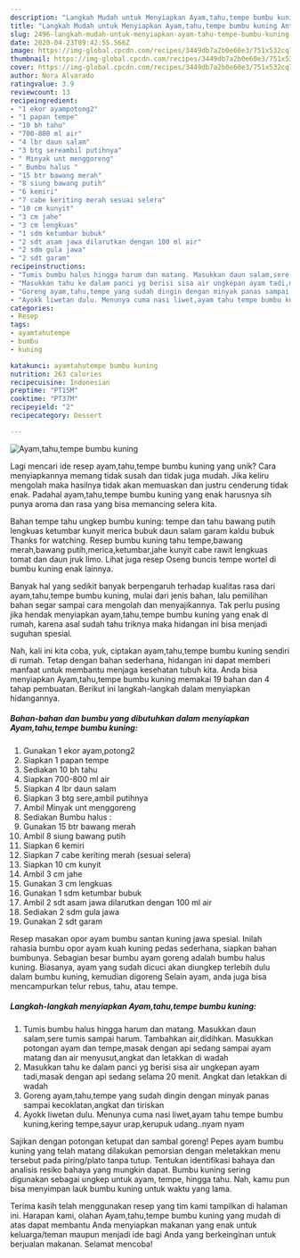 ```yaml
---
description: "Langkah Mudah untuk Menyiapkan Ayam,tahu,tempe bumbu kuning Anti Gagal"
title: "Langkah Mudah untuk Menyiapkan Ayam,tahu,tempe bumbu kuning Anti Gagal"
slug: 2496-langkah-mudah-untuk-menyiapkan-ayam-tahu-tempe-bumbu-kuning-anti-gagal
date: 2020-04-23T09:42:55.566Z
image: https://img-global.cpcdn.com/recipes/3449db7a2b0e60e3/751x532cq70/ayamtahutempe-bumbu-kuning-foto-resep-utama.jpg
thumbnail: https://img-global.cpcdn.com/recipes/3449db7a2b0e60e3/751x532cq70/ayamtahutempe-bumbu-kuning-foto-resep-utama.jpg
cover: https://img-global.cpcdn.com/recipes/3449db7a2b0e60e3/751x532cq70/ayamtahutempe-bumbu-kuning-foto-resep-utama.jpg
author: Nora Alvarado
ratingvalue: 3.9
reviewcount: 13
recipeingredient:
- "1 ekor ayampotong2"
- "1 papan tempe"
- "10 bh tahu"
- "700-800 ml air"
- "4 lbr daun salam"
- "3 btg sereambil putihnya"
- " Minyak unt menggoreng"
- " Bumbu halus "
- "15 btr bawang merah"
- "8 siung bawang putih"
- "6 kemiri"
- "7 cabe keriting merah sesuai selera"
- "10 cm kunyit"
- "3 cm jahe"
- "3 cm lengkuas"
- "1 sdm ketumbar bubuk"
- "2 sdt asam jawa dilarutkan dengan 100 ml air"
- "2 sdm gula jawa"
- "2 sdt garam"
recipeinstructions:
- "Tumis bumbu halus hingga harum dan matang. Masukkan daun salam,sere tumis sampai harum. Tambahkan air,didihkan. Masukkan potongan ayam dan tempe,masak dengan api sedang sampai ayam matang dan air menyusut,angkat dan letakkan di wadah"
- "Masukkan tahu ke dalam panci yg berisi sisa air ungkepan ayam tadi,masak dengan api sedang selama 20 menit. Angkat dan letakkan di wadah"
- "Goreng ayam,tahu,tempe yang sudah dingin dengan minyak panas sampai kecoklatan,angkat dan tiriskan"
- "Ayokk liwetan dulu. Menunya cuma nasi liwet,ayam tahu tempe bumbu kuning,kering tempe,sayur urap,kerupuk udang..nyam nyam"
categories:
- Resep
tags:
- ayamtahutempe
- bumbu
- kuning

katakunci: ayamtahutempe bumbu kuning 
nutrition: 263 calories
recipecuisine: Indonesian
preptime: "PT15M"
cooktime: "PT37M"
recipeyield: "2"
recipecategory: Dessert

---
```



![Ayam,tahu,tempe bumbu kuning](https://img-global.cpcdn.com/recipes/3449db7a2b0e60e3/751x532cq70/ayamtahutempe-bumbu-kuning-foto-resep-utama.jpg)

Lagi mencari ide resep ayam,tahu,tempe bumbu kuning yang unik? Cara menyiapkannya memang tidak susah dan tidak juga mudah. Jika keliru mengolah maka hasilnya tidak akan memuaskan dan justru cenderung tidak enak. Padahal ayam,tahu,tempe bumbu kuning yang enak harusnya sih punya aroma dan rasa yang bisa memancing selera kita.

Bahan tempe tahu ungkep bumbu kuning: tempe dan tahu bawang putih lengkuas ketumbar kunyit merica bubuk daun salam garam kaldu bubuk Thanks for watching. Resep bumbu kuning tahu tempe,bawang merah,bawang putih,merica,ketumbar,jahe kunyit cabe rawit lengkuas tomat dan daun jruk limo. Lihat juga resep Oseng buncis tempe wortel di bumbu kuning enak lainnya.

Banyak hal yang sedikit banyak berpengaruh terhadap kualitas rasa dari ayam,tahu,tempe bumbu kuning, mulai dari jenis bahan, lalu pemilihan bahan segar sampai cara mengolah dan menyajikannya. Tak perlu pusing jika hendak menyiapkan ayam,tahu,tempe bumbu kuning yang enak di rumah, karena asal sudah tahu triknya maka hidangan ini bisa menjadi suguhan spesial.


Nah, kali ini kita coba, yuk, ciptakan ayam,tahu,tempe bumbu kuning sendiri di rumah. Tetap dengan bahan sederhana, hidangan ini dapat memberi manfaat untuk membantu menjaga kesehatan tubuh kita. Anda bisa menyiapkan Ayam,tahu,tempe bumbu kuning memakai 19 bahan dan 4 tahap pembuatan. Berikut ini langkah-langkah dalam menyiapkan hidangannya.

<!--inarticleads1-->

##### Bahan-bahan dan bumbu yang dibutuhkan dalam menyiapkan Ayam,tahu,tempe bumbu kuning:

1. Gunakan 1 ekor ayam,potong2
1. Siapkan 1 papan tempe
1. Sediakan 10 bh tahu
1. Siapkan 700-800 ml air
1. Siapkan 4 lbr daun salam
1. Siapkan 3 btg sere,ambil putihnya
1. Ambil  Minyak unt menggoreng
1. Sediakan  Bumbu halus :
1. Gunakan 15 btr bawang merah
1. Ambil 8 siung bawang putih
1. Siapkan 6 kemiri
1. Siapkan 7 cabe keriting merah (sesuai selera)
1. Siapkan 10 cm kunyit
1. Ambil 3 cm jahe
1. Gunakan 3 cm lengkuas
1. Gunakan 1 sdm ketumbar bubuk
1. Ambil 2 sdt asam jawa dilarutkan dengan 100 ml air
1. Sediakan 2 sdm gula jawa
1. Gunakan 2 sdt garam


Resep masakan opor ayam bumbu santan kuning jawa spesial. Inilah rahasia bumbu opor ayam kuah kuning pedas sederhana, siapkan bahan bumbunya. Sebagian besar bumbu ayam goreng adalah bumbu halus kuning. Biasanya, ayam yang sudah dicuci akan diungkep terlebih dulu dalam bumbu kuning, kemudian digoreng Selain ayam, anda juga bisa mencampurkan telur rebus, tahu, atau tempe. 

<!--inarticleads2-->

##### Langkah-langkah menyiapkan Ayam,tahu,tempe bumbu kuning:

1. Tumis bumbu halus hingga harum dan matang. Masukkan daun salam,sere tumis sampai harum. Tambahkan air,didihkan. Masukkan potongan ayam dan tempe,masak dengan api sedang sampai ayam matang dan air menyusut,angkat dan letakkan di wadah
1. Masukkan tahu ke dalam panci yg berisi sisa air ungkepan ayam tadi,masak dengan api sedang selama 20 menit. Angkat dan letakkan di wadah
1. Goreng ayam,tahu,tempe yang sudah dingin dengan minyak panas sampai kecoklatan,angkat dan tiriskan
1. Ayokk liwetan dulu. Menunya cuma nasi liwet,ayam tahu tempe bumbu kuning,kering tempe,sayur urap,kerupuk udang..nyam nyam


Sajikan dengan potongan ketupat dan sambal goreng! Pepes ayam bumbu kuning yang telah matang dilakukan pemorsian dengan meletakkan menu tersebut pada piring/plato tanpa tutup. Tentukan identifikasi bahaya dan analisis resiko bahaya yang mungkin dapat. Bumbu kuning sering digunakan sebagai ungkep untuk ayam, tempe, hingga tahu. Nah, kamu pun bisa menyimpan lauk bumbu kuning untuk waktu yang lama. 

Terima kasih telah menggunakan resep yang tim kami tampilkan di halaman ini. Harapan kami, olahan Ayam,tahu,tempe bumbu kuning yang mudah di atas dapat membantu Anda menyiapkan makanan yang enak untuk keluarga/teman maupun menjadi ide bagi Anda yang berkeinginan untuk berjualan makanan. Selamat mencoba!
